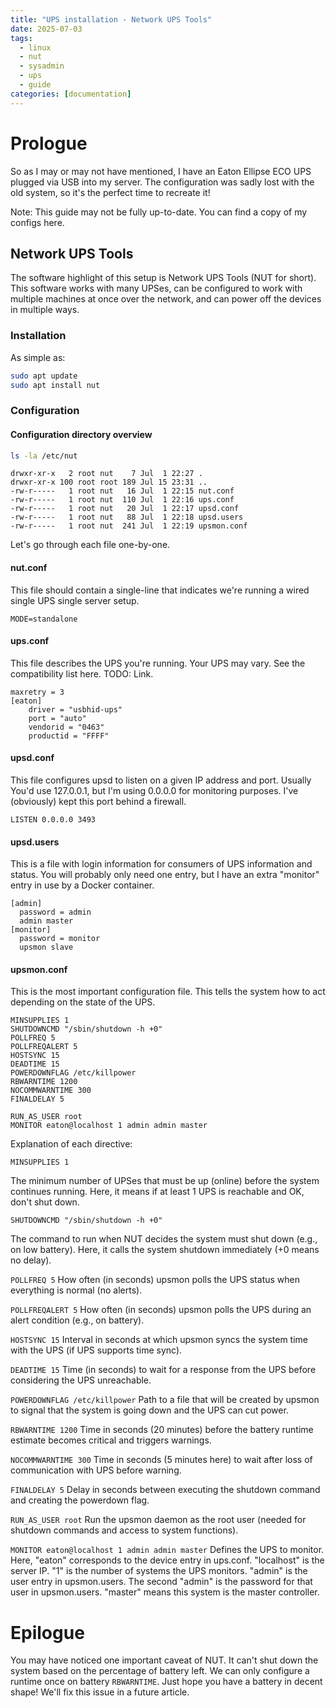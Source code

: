 ```yaml
---
title: "UPS installation - Network UPS Tools"
date: 2025-07-03
tags:
  - linux
  - nut
  - sysadmin
  - ups
  - guide
categories: [documentation]
---
```


# Prologue

So as I may or may not have mentioned, I have an Eaton Ellipse ECO UPS plugged via USB into my server. The configuration was sadly lost with the old system, so it's the perfect time to recreate it!

Note: This guide may not be fully up-to-date. You can find a copy of my configs here.

## Network UPS Tools

The software highlight of this setup is Network UPS Tools (NUT for short). This software works with many UPSes, can be configured to work with multiple machines at once over the network, and can power off the devices in multiple ways.

### Installation

As simple as:

```bash
sudo apt update
sudo apt install nut
```

### Configuration

#### Configuration directory overview

```bash
ls -la /etc/nut
```

```text
drwxr-xr-x   2 root nut    7 Jul  1 22:27 .
drwxr-xr-x 100 root root 189 Jul 15 23:31 ..
-rw-r-----   1 root nut   16 Jul  1 22:15 nut.conf
-rw-r-----   1 root nut  110 Jul  1 22:16 ups.conf
-rw-r-----   1 root nut   20 Jul  1 22:17 upsd.conf
-rw-r-----   1 root nut   88 Jul  1 22:18 upsd.users
-rw-r-----   1 root nut  241 Jul  1 22:19 upsmon.conf
```

Let's go through each file one-by-one.

#### nut.conf

This file should contain a single-line that indicates we're running a wired single UPS single server setup.

```text
MODE=standalone
```

#### ups.conf

This file describes the UPS you're running. Your UPS may vary. See the compatibility list here. TODO: Link.

```text
maxretry = 3
[eaton]
    driver = "usbhid-ups"
    port = "auto"
    vendorid = "0463"
    productid = "FFFF"
```

#### upsd.conf

This file configures upsd to listen on a given IP address and port. Usually You'd use 127.0.0.1, but I'm using 0.0.0.0 for monitoring purposes. I've (obviously) kept this port behind a firewall.

```text
LISTEN 0.0.0.0 3493
```

#### upsd.users

This is a file with login information for consumers of UPS information and status. You will probably only need one entry, but I have an extra "monitor" entry in use by a Docker container.

```text
[admin]
  password = admin
  admin master
[monitor]
  password = monitor
  upsmon slave
```

#### upsmon.conf

This is the most important configuration file. This tells the system how to act depending on the state of the UPS.

```text
MINSUPPLIES 1
SHUTDOWNCMD "/sbin/shutdown -h +0"
POLLFREQ 5
POLLFREQALERT 5
HOSTSYNC 15
DEADTIME 15
POWERDOWNFLAG /etc/killpower
RBWARNTIME 1200
NOCOMMWARNTIME 300
FINALDELAY 5

RUN_AS_USER root
MONITOR eaton@localhost 1 admin admin master
```

Explanation of each directive:

`MINSUPPLIES 1`

The minimum number of UPSes that must be up (online) before the system continues running.
Here, it means if at least 1 UPS is reachable and OK, don't shut down.

`SHUTDOWNCMD "/sbin/shutdown -h +0"`

The command to run when NUT decides the system must shut down (e.g., on low battery).
Here, it calls the system shutdown immediately (+0 means no delay).

`POLLFREQ 5`
How often (in seconds) upsmon polls the UPS status when everything is normal (no alerts).

`POLLFREQALERT 5`
How often (in seconds) upsmon polls the UPS during an alert condition (e.g., on battery).

`HOSTSYNC 15`
Interval in seconds at which upsmon syncs the system time with the UPS (if UPS supports time sync).

`DEADTIME 15`
Time (in seconds) to wait for a response from the UPS before considering the UPS unreachable.

`POWERDOWNFLAG /etc/killpower`
Path to a file that will be created by upsmon to signal that the system is going down and the UPS can cut power.

`RBWARNTIME 1200`
Time in seconds (20 minutes) before the battery runtime estimate becomes critical and triggers warnings.

`NOCOMMWARNTIME 300`
Time in seconds (5 minutes here) to wait after loss of communication with UPS before warning.

`FINALDELAY 5`
Delay in seconds between executing the shutdown command and creating the powerdown flag.

`RUN_AS_USER root`
Run the upsmon daemon as the root user (needed for shutdown commands and access to system functions).

`MONITOR eaton@localhost 1 admin admin master`
Defines the UPS to monitor. Here, "eaton" corresponds to the device entry in ups.conf. "localhost" is the server IP. "1" is the number of systems the UPS monitors.  "admin" is the user entry in upsmon.users. The second "admin" is the password for that user in upsmon.users. "master" means this system is the master controller.

# Epilogue

You may have noticed one important caveat of NUT. It can't shut down the system based on the percentage of battery left. We can only configure a runtime once on battery `RBWARNTIME`. Just hope you have a battery in decent shape! We'll fix this issue in a future article.
